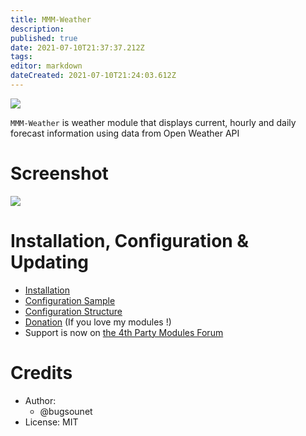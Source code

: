 ```yaml
---
title: MMM-Weather
description: 
published: true
date: 2021-07-10T21:37:37.212Z
tags: 
editor: markdown
dateCreated: 2021-07-10T21:24:03.612Z
---
```


![](https://raw.githubusercontent.com/bugsounet/MMM-Weather/master/logo.png)

`MMM-Weather` is weather module that displays current, hourly and daily forecast information using data from Open Weather API

# Screenshot

![](https://raw.githubusercontent.com/bugsounet/MMM-Weather/master/screenshot.png)

# Installation, Configuration & Updating
* [Installation](/en/MMM-Weather/Installation)
* [Configuration Sample](/en/MMM-Weather/ConfigurationSample)
* [Configuration Structure](/en/MMM-Weather/ConfigurationStructure)
* [Donation](https://www.paypal.com/cgi-bin/webscr?cmd=_s-xclick&hosted_button_id=TTHRH94Y4KL36&source=url) (If you love my modules !)
* Support is now on [the 4th Party Modules Forum](http://forum.bugsounet.fr)

# Credits
  * Author:
    * @bugsounet
  * License: MIT
